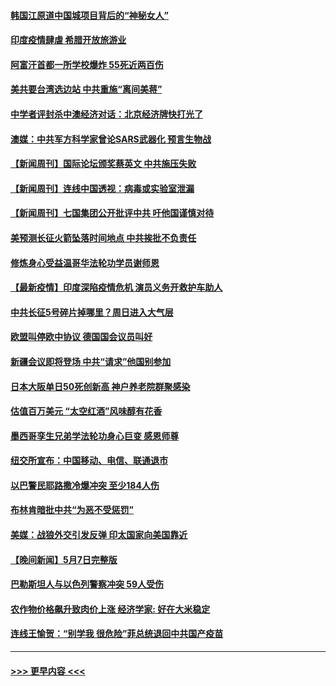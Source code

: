#### [韩国江原道中国城项目背后的“神秘女人”](../pages/prog202/a103114061.md?t=05091101) 
#### [印度疫情肆虐 希腊开放旅游业](../pages/prog202/a103113935.md?t=05091101) 
#### [阿富汗首都一所学校爆炸 55死近两百伤](../pages/prog202/a103113923.md?t=05091101) 
#### [美共要台湾选边站 中共重施“离间美蒋”](../pages/prog202/a103113245.md?t=05091101) 
#### [中学者评封杀中澳经济对话：北京经济牌快打光了](../pages/prog202/a103113925.md?t=05091101) 
#### [澳媒：中共军方科学家曾论SARS武器化 预言生物战](../pages/prog202/a103113902.md?t=05091101) 
#### [【新闻周刊】国际论坛颁奖蔡英文 中共施压失败](../pages/prog202/a103113958.md?t=05091101) 
#### [【新闻周刊】连线中国透视：病毒或实验室泄漏](../pages/prog202/a103113943.md?t=05091101) 
#### [【新闻周刊】七国集团公开批评中共 吁他国谨慎对待](../pages/prog202/a103113917.md?t=05091101) 
#### [美预测长征火箭坠落时间地点 中共挨批不负责任](../pages/prog202/a103113891.md?t=05091101) 
#### [修炼身心受益温哥华法轮功学员谢师恩](../pages/prog202/a103113880.md?t=05091101) 
#### [【最新疫情】印度深陷疫情危机 演员义务开救护车助人](../pages/prog202/a103113773.md?t=05091101) 
#### [中共长征5号碎片掉哪里？周日进入大气层](../pages/prog202/a103113763.md?t=05091101) 
#### [欧盟叫停欧中协议 德国国会议员叫好](../pages/prog202/a103113716.md?t=05091101) 
#### [新疆会议即将登场 中共“请求”他国别参加](../pages/prog202/a103113559.md?t=05091101) 
#### [日本大阪单日50死创新高 神户养老院群聚感染](../pages/prog202/a103113496.md?t=05091101) 
#### [估值百万美元 “太空红酒”风味醇有花香](../pages/prog202/a103113522.md?t=05091101) 
#### [墨西哥孪生兄弟学法轮功身心巨变 感恩师尊](../pages/prog202/a103113527.md?t=05091101) 
#### [纽交所宣布：中国移动、电信、联通退市](../pages/prog202/a103113504.md?t=05091101) 
#### [以巴警民耶路撒冷爆冲突 至少184人伤](../pages/prog202/a103113474.md?t=05091101) 
#### [布林肯暗批中共“为恶不受惩罚”](../pages/prog202/a103113478.md?t=05091101) 
#### [美媒：战狼外交引发反弹 印太国家向美国靠近](../pages/prog202/a103113477.md?t=05091101) 
#### [【晚间新闻】5月7日完整版](../pages/prog202/a103113422.md?t=05091101) 
#### [巴勒斯坦人与以色列警察冲突 59人受伤](../pages/prog202/a103113260.md?t=05091101) 
#### [农作物价格飙升致肉价上涨 经济学家: 好在大米稳定](../pages/prog202/a103112937.md?t=05091101) 
#### [连线王愉贺：“别学我 很危险”菲总统退回中共国产疫苗](../pages/prog202/a103112448.md?t=05091101) 

----
#### [ >>> 更早内容 <<< ](../indexes/prog202-earlier.md)
